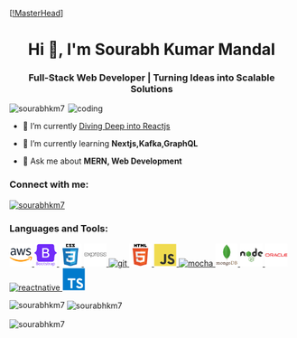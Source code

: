 [[!MasterHead](https://camo.githubusercontent.com/fa7a20f157c21b47f5f1cbad414100bad86ace80da1f348d1bdc83f73c693b8b/68747470733a2f2f7777772e7361666572736f63696574792e636f6d2f77702d636f6e74656e742f75706c6f6164732f323031382f30342f4769662d616e696d6174696f6e2d68656c6c6f2e676966)]
<h1 align="center">Hi 👋, I'm Sourabh Kumar Mandal</h1>
<h3 align="center">Full-Stack Web Developer | Turning Ideas into Scalable Solutions</h3>
<image align="right" width=400 src="https://github.com/sanskar8176/sanskar8176" alt ="coding" />
<p align="left"> <img src="https://komarev.com/ghpvc/?username=sourabhkm7&label=Profile%20views&color=0e75b6&style=flat" alt="sourabhkm7" /> </p>

- 🔭 I’m currently [Diving Deep into Reactjs](https://github.com/Sourabhkm7/Frontend-in-React)

- 🌱 I’m currently learning **Nextjs,Kafka,GraphQL**

- 💬 Ask me about **MERN, Web Development**

<h3 align="left">Connect with me:</h3>
<p align="left">
<a href="https://linkedin.com/in/sourabhkm7" target="blank"><img align="center" src="https://raw.githubusercontent.com/rahuldkjain/github-profile-readme-generator/master/src/images/icons/Social/linked-in-alt.svg" alt="sourabhkm7" height="30" width="40" /></a>
</p>

<h3 align="left">Languages and Tools:</h3>
<p align="left"> <a href="https://aws.amazon.com" target="_blank" rel="noreferrer"> <img src="https://raw.githubusercontent.com/devicons/devicon/master/icons/amazonwebservices/amazonwebservices-original-wordmark.svg" alt="aws" width="40" height="40"/> </a> <a href="https://getbootstrap.com" target="_blank" rel="noreferrer"> <img src="https://raw.githubusercontent.com/devicons/devicon/master/icons/bootstrap/bootstrap-plain-wordmark.svg" alt="bootstrap" width="40" height="40"/> </a> <a href="https://www.w3schools.com/css/" target="_blank" rel="noreferrer"> <img src="https://raw.githubusercontent.com/devicons/devicon/master/icons/css3/css3-original-wordmark.svg" alt="css3" width="40" height="40"/> </a> <a href="https://expressjs.com" target="_blank" rel="noreferrer"> <img src="https://raw.githubusercontent.com/devicons/devicon/master/icons/express/express-original-wordmark.svg" alt="express" width="40" height="40"/> </a> <a href="https://git-scm.com/" target="_blank" rel="noreferrer"> <img src="https://www.vectorlogo.zone/logos/git-scm/git-scm-icon.svg" alt="git" width="40" height="40"/> </a> <a href="https://www.w3.org/html/" target="_blank" rel="noreferrer"> <img src="https://raw.githubusercontent.com/devicons/devicon/master/icons/html5/html5-original-wordmark.svg" alt="html5" width="40" height="40"/> </a> <a href="https://developer.mozilla.org/en-US/docs/Web/JavaScript" target="_blank" rel="noreferrer"> <img src="https://raw.githubusercontent.com/devicons/devicon/master/icons/javascript/javascript-original.svg" alt="javascript" width="40" height="40"/> </a> <a href="https://mochajs.org" target="_blank" rel="noreferrer"> <img src="https://www.vectorlogo.zone/logos/mochajs/mochajs-icon.svg" alt="mocha" width="40" height="40"/> </a> <a href="https://www.mongodb.com/" target="_blank" rel="noreferrer"> <img src="https://raw.githubusercontent.com/devicons/devicon/master/icons/mongodb/mongodb-original-wordmark.svg" alt="mongodb" width="40" height="40"/> </a> <a href="https://nodejs.org" target="_blank" rel="noreferrer"> <img src="https://raw.githubusercontent.com/devicons/devicon/master/icons/nodejs/nodejs-original-wordmark.svg" alt="nodejs" width="40" height="40"/> </a> <a href="https://www.oracle.com/" target="_blank" rel="noreferrer"> <img src="https://raw.githubusercontent.com/devicons/devicon/master/icons/oracle/oracle-original.svg" alt="oracle" width="40" height="40"/> </a> <a href="https://reactnative.dev/" target="_blank" rel="noreferrer"> <img src="https://reactnative.dev/img/header_logo.svg" alt="reactnative" width="40" height="40"/> </a> <a href="https://www.typescriptlang.org/" target="_blank" rel="noreferrer"> <img src="https://raw.githubusercontent.com/devicons/devicon/master/icons/typescript/typescript-original.svg" alt="typescript" width="40" height="40"/> </a> </p>

<p><img align="left" src="https://github-readme-stats.vercel.app/api/top-langs?username=sourabhkm7&show_icons=true&locale=en&layout=compact" alt="sourabhkm7" /></p>

<p>&nbsp;<img align="center" src="https://github-readme-stats.vercel.app/api?username=sourabhkm7&show_icons=true&locale=en" alt="sourabhkm7" /></p>

<p><img align="center" src="https://github-readme-streak-stats.herokuapp.com/?user=sourabhkm7&" alt="sourabhkm7" /></p>

